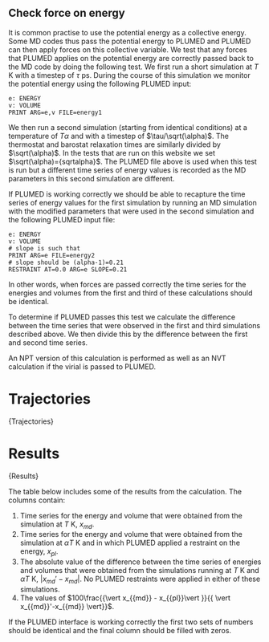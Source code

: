 Check force on energy
---------------------

It is common practise to use the potential energy as a collective energy. Some MD codes thus pass the potential energy to PLUMED and
PLUMED can then apply forces on this collective variable.  We test that any forces that PLUMED applies on the potential energy are 
correctly passed back to the MD code by doing the following test.  We first run a short simulation at $T$ K with a timestep of $\tau$ ps.
During the course of this simulation we monitor the potential energy using the following PLUMED input:

```plumed 
e: ENERGY
v: VOLUME
PRINT ARG=e,v FILE=energy1
```

We then run a second simulation (starting from identical conditions) at a temperature of $T\alpha$ and with a timestep of $\tau/\sqrt(\alpha)$.
The thermostat and barostat relaxation times are similarly divided by $\sqrt(\alpha)$.  In the tests that are run on this website we set $\sqrt(\alpha)={sqrtalpha}$.
The PLUMED file above is used when this test is run but a different time series of energy values is recorded as the MD parameters in this second simulation are 
different.

If PLUMED is working correctly we should be able to recapture the time series of energy values for the first simulation by running an MD simulation with the modified 
parameters that were used in the second simulation and the following PLUMED input file:

```plumed
e: ENERGY
v: VOLUME
# slope is such that 
PRINT ARG=e FILE=energy2
# slope should be (alpha-1)=0.21
RESTRAINT AT=0.0 ARG=e SLOPE=0.21
```

In other words, when forces are passed correctly the time series for the energies and volumes from the first and third of these calculations should be identical.  

To determine if PLUMED passes this test we calculate the difference between the time series that were observed in the first and third simulations described above.
We then divide this by the difference between the first and second time series.

An NPT version of this calculation is performed as well as an NVT calculation if the virial is passed to PLUMED.

# Trajectories

{Trajectories}

# Results

{Results}

The table below includes some of the results from the calculation.  The columns contain:

1. Time series for the energy and volume that were obtained from the simulation at $T$ K, $x_{{md}}$.
2. Time series for the energy and volume that were obtained from the simulation at $\alpha T$ K and in which PLUMED applied a restraint on the energy, $x_{{pl}}$.
3. The absolute value of the difference between the time series of energies and volumes that were obtained from the simulations running at $T$ K and $\alpha T$ K, $\vert x_{{md}}'-x_{{md}} \vert$.  No PLUMED restraints were applied in either of these simulations.
4. The values of $100\frac{{\vert x_{{md}} - x_{{pl}}\vert }}{{ \vert x_{{md}}'-x_{{md}} \vert}}$. 

If the PLUMED interface is working correctly the first two sets of numbers should be identical and the final column should be filled with zeros.
